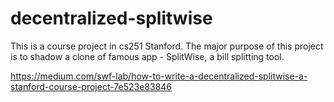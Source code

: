 # decentralized-splitwise

This is a course project in cs251 Stanford. The major purpose of this project is to shadow a clone of famous app - SplitWise, a bill splitting tool.

https://medium.com/swf-lab/how-to-write-a-decentralized-splitwise-a-stanford-course-project-7e523e83846
